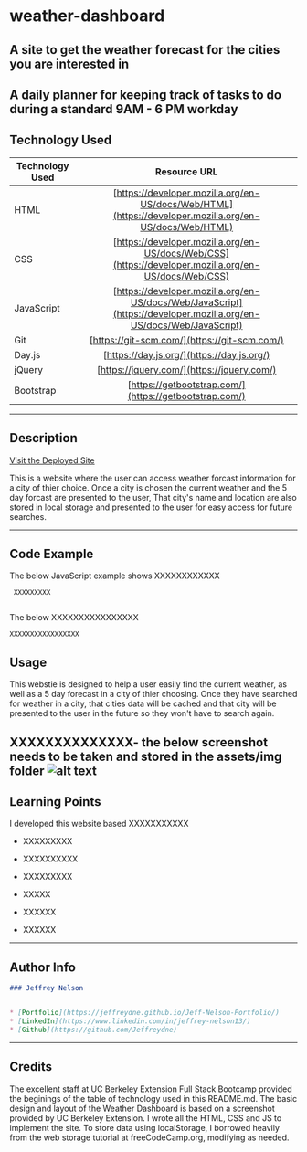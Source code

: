 # weather-dashboard
A site to get the weather forecast for the cities you are interested in
---
A daily planner for keeping track of tasks to do during a standard 9AM - 6 PM workday
---

## Technology Used 

| Technology Used         | Resource URL           | 
| ------------- |:-------------:| 
| HTML    | [https://developer.mozilla.org/en-US/docs/Web/HTML](https://developer.mozilla.org/en-US/docs/Web/HTML) | 
| CSS     | [https://developer.mozilla.org/en-US/docs/Web/CSS](https://developer.mozilla.org/en-US/docs/Web/CSS)      |
| JavaScript     | [https://developer.mozilla.org/en-US/docs/Web/JavaScript](https://developer.mozilla.org/en-US/docs/Web/JavaScript)      |   
| Git | [https://git-scm.com/](https://git-scm.com/)     |    
| Day.js | [https://day.js.org/](https://day.js.org/)     |
| jQuery | [https://jquery.com/](https://jquery.com/)     | 
| Bootstrap | [https://getbootstrap.com/](https://getbootstrap.com/)     |  
---

## Description

[Visit the Deployed Site](https://jeffreydne.github.io/weather-dashboard)

This is a website where the user can access weather forcast information for a city of thier choice. Once a city is chosen the current weather and the 5 day forcast are presented to the user, That city's name and location are also stored in local storage and presented to the user for easy access for future searches. 

---

## Code Example

The below JavaScript example shows XXXXXXXXXXXX



```JS
 XXXXXXXXX
 
```
The below XXXXXXXXXXXXXXXX 

```JS
XXXXXXXXXXXXXXXXX
```
## Usage

This webstie is designed to help a user easily find the current weather, as well as a 5 day forecast in a city of thier choosing. Once they have searched for weather in a city, that cities data will be cached and that city will be presented to the user in the future so they won't have to search again. 

XXXXXXXXXXXXXX- the below screenshot needs to be taken and stored in the assets/img folder
![ alt text](./assets/images/weather-dashboard-screenshot.png)
---

## Learning Points

I developed this website based XXXXXXXXXXX

* XXXXXXXXX 

* XXXXXXXXXX 

* XXXXXXXXX 

*  XXXXX

* XXXXXX

* XXXXXX

---

## Author Info

```md
### Jeffrey Nelson


* [Portfolio](https://jeffreydne.github.io/Jeff-Nelson-Portfolio/)
* [LinkedIn](https://www.linkedin.com/in/jeffrey-nelson13/)
* [Github](https://github.com/Jeffreydne)
```

---
## Credits
 The excellent staff at UC Berkeley Extension Full Stack Bootcamp provided the beginings of the table of technology used in this README.md. The basic design and layout of the Weather Dashboard is based on a screenshot provided by UC Berkeley Extension. I wrote all the HTML, CSS and JS to implement the site.
 To store data using localStorage, I borrowed heavily from the web storage tutorial at freeCodeCamp.org, modifying as needed.